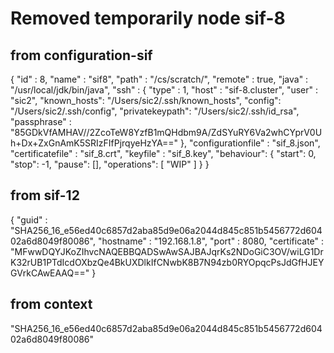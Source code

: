 # Removed temporarily node sif-8

## from configuration-sif

{
    "id" : 8,
    "name" : "sif8",
    "path" : "/cs/scratch/",
    "remote" : true,
    "java" : "/usr/local/jdk/bin/java",
    "ssh" : {
      "type" : 1,
      "host" : "sif-8.cluster",
      "user" : "sic2",
      "known_hosts": "/Users/sic2/.ssh/known_hosts",
      "config": "/Users/sic2/.ssh/config",
      "privatekeypath": "/Users/sic2/.ssh/id_rsa",
      "passphrase" : "85GDkVfAMHAV//2ZcoTeW8YzfB1mQHdbm9A/ZdSYuRY6Va2whCYprV0Uh+Dx+ZxGnAmK5SRIzFIfPjrqyeHzYA=="
    },
    "configurationfile" : "sif_8.json",
    "certificatefile" : "sif_8.crt",
    "keyfile" : "sif_8.key",
    "behaviour": {
      "start": 0,
      "stop": -1,
      "pause": [],
      "operations": [ "WIP" ]
    }
}

## from sif-12

{
    "guid" : "SHA256_16_e56ed40c6857d2aba85d9e06a2044d845c851b5456772d60402a6d8049f80086",
    "hostname" : "192.168.1.8",
    "port" : 8080,
    "certificate" : "MFwwDQYJKoZIhvcNAQEBBQADSwAwSAJBAJqrKs2NDoGiC3OV/wiLG1DrK32rUB1PTdIcdOXbzQe4BkUXDlkIfCNwbK8B7N94zb0RYOpqcPsJdGfHJEYGVrkCAwEAAQ=="
}


## from context

"SHA256_16_e56ed40c6857d2aba85d9e06a2044d845c851b5456772d60402a6d8049f80086"
